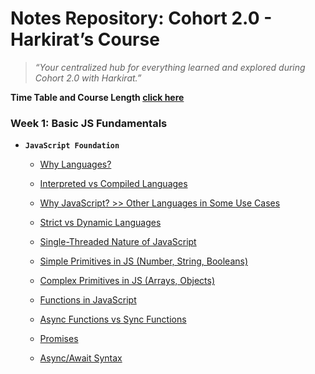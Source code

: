 # Notes Repository: Cohort 2.0 - Harkirat’s Course

> _“Your centralized hub for everything learned and explored during Cohort 2.0 with Harkirat.”_

**Time Table and Course Length [click here](./process/Time_chart.md)**

### Week 1: Basic JS Fundamentals

- **`JavaScript Foundation`**

  - [Why Languages?](./Notes/Week_1/Javascript_Foundation.md)

  - [Interpreted vs Compiled Languages](./Notes/Week_1/Javascript_Foundation.md)

  - [Why JavaScript? >> Other Languages in Some Use Cases](./Notes/Week_1/Javascript_Foundation.md)

  - [Strict vs Dynamic Languages](./Notes/Week_1/Javascript_Foundation.md)

  - [Single-Threaded Nature of JavaScript](./Notes/Week_1/Javascript_Foundation.md)

  - [Simple Primitives in JS (Number, String, Booleans)](./Notes/Week_1/Javascript_Foundation.md)

  - [Complex Primitives in JS (Arrays, Objects)](./Notes/Week_1/Javascript_Foundation.md)

  - [Functions in JavaScript](./Notes/Week_1/Javascript_Foundation.md)

  - [Async Functions vs Sync Functions](./Notes/Week_1/Javascript_Foundation.md)

  - [Promises](./Notes/Week_1/Javascript_Foundation.md)

  - [Async/Await Syntax](./Notes/Week_1/Javascript_Foundation.md)
